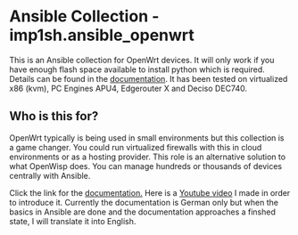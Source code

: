 # Ansible Collection - imp1sh.ansible_openwrt
This is an Ansible collection for OpenWrt devices. It will only work if you have enough flash space available to install python which is required. Details can be found in the [documentation](https://wiki.junicast.de/de/junicast/docs/AnsibleOpenWrtCollection).
It has been tested on virtualized x86 (kvm), PC Engines APU4, Edgerouter X and Deciso DEC740.
## Who is this for?
OpenWrt typically is being used in small environments but this collection is a game changer. You could run virtualized firewalls with this in cloud environments or as a hosting provider. This role is an alternative solution to what OpenWisp does. You can manage hundreds or thousands of devices centrally with Ansible.

Click the link for the [documentation.](https://wiki.junicast.de/de/junicast/docs/AnsibleOpenWrtCollection)
Here is a [Youtube video](https://youtu.be/f1qrP3AagLM) I made in order to introduce it.
Currently the documentation is German only but when the basics in Ansible are done and the documentation approaches a finshed state, I will translate it into English.
